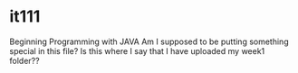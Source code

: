 # it111
Beginning Programming with JAVA
Am I supposed to be putting something special in this file?
Is this where I say that I have uploaded my week1 folder??

